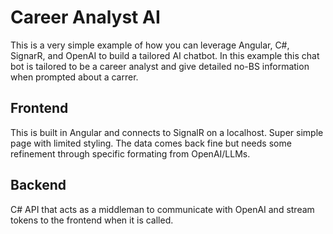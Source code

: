 # Career Analyst AI

This is a very simple example of how you can leverage Angular, C#, SignarR, and OpenAI to build a tailored AI chatbot. In this example this chat bot is tailored to be a career analyst and give detailed no-BS information when prompted about a carrer. 
## Frontend
This is built in Angular and connects to SignalR on a localhost. Super simple page with limited styling. The data comes back fine but needs some refinement through specific formating from OpenAI/LLMs.

## Backend
C# API that acts as a middleman to communicate with OpenAI and stream tokens to the frontend when it is called.
